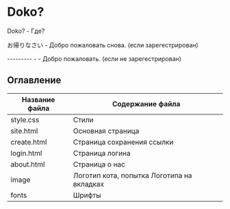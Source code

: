 # Doko?
Doko? - Где?

お帰りなさい - Добро пожаловать снова. (если зарегестрирован)

--------- - - Добро пожаловать. (если не зарегестрирован)

## Оглавление

Название файла  | Содержание файла
----------------|----------------------
style.css       | Стили
site.html      | Основная страница
create.html      | Страница сохранения ссылки
login.html      | Страница логина
about.html      | Страница о нас
image      | Логотип кота, попытка Логотипа на вкладках
fonts | Шрифты
